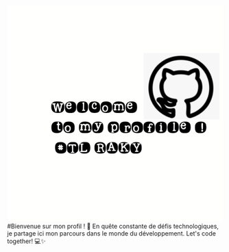 

<!--
**tinalalaina/tinalalaina** is a ✨ _special_ ✨ repository because its `README.md` (this file) appears on your GitHub profile.

Here are some ideas to get you started:

- 🔭 I’m currently working on ...
- 🌱 I’m currently learning ...
- 👯 I’m looking to collaborate on ...
- 🤔 I’m looking for help with ...
- 💬 Ask me about ...
- 📫 How to reach me: ...
- 😄 Pronouns: ...
- ⚡ Fun fact: ...
-->
![](logo1_13_54241.png)
#Bienvenue sur mon profil !
🌟 En quête constante de défis technologiques, je partage ici mon parcours dans le monde du développement. Let's code together! 💻✨
